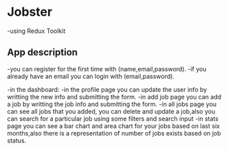 # Jobster

-using Redux Toolkit

## App description

-you can register for the first time with (name,email,password).
-if you already have an email you can login with (email,password).

-in the dashboard:
-in the profile page you can update the user info by writting the new info and submitting the form.
-in add job page you can add a job by writting the job info and submitting the form.
-in all jobs page you can see all jobs that you added, you can delete and update a job,also you can search for a particular job using some filters and search input
-in stats page you can see a bar chart and area chart for your jobs based on last six months,also there is a representation of number of jobs exists based on job status.
